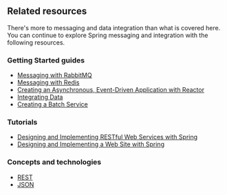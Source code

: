 ## Related resources

There's more to messaging and data integration than what is covered here. You can continue to explore Spring messaging and integration with the following resources.

### Getting Started guides

* [Messaging with RabbitMQ][gs-messaging-rabbitmq]
* [Messaging with Redis][gs-messaging-redis]
* [Creating an Asynchronous, Event-Driven Application with Reactor][gs-messaging-reactor]
* [Integrating Data][gs-integration]
* [Creating a Batch Service][gs-batch-processing]

[gs-messaging-rabbitmq]: /guides/gs/messaging-rabbitmq/
[gs-messaging-redis]: /guides/gs/messaging-redis/
[gs-messaging-reactor]: /guides/gs/messaging-reactor/
[gs-integration]: /guides/gs/integration/
[gs-batch-processing]: /guides/gs/batch-processing/

### Tutorials

* [Designing and Implementing RESTful Web Services with Spring][tut-rest]
* [Designing and Implementing a Web Site with Spring][tut-web]

[tut-rest]: /guides/tutorials/rest
[tut-web]: /guides/tutorials/web

### Concepts and technologies

* [REST][u-rest]
* [JSON][u-json]

[u-rest]: /understanding/REST
[u-json]: /understanding/JSON
